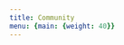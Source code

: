 ```yaml
---
title: Community
menu: {main: {weight: 40}}
---
```


<!--add blocks of content here to add more sections to the community page -->